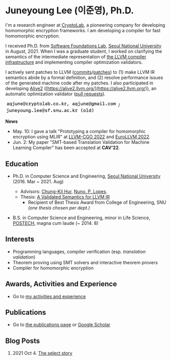 # Juneyoung Lee (이준영), Ph.D.

I'm a research engineer at [CryptoLab](https://www.cryptolab.co.kr/eng/),
a pioneering company for developing homomorphic encryption frameworks.
I am developing a compiler for fast homomorphic encryption.

I received Ph.D. from [Software Foundations Lab](https://sf.snu.ac.kr/),
[Seoul National University](https://en.snu.ac.kr/) in August, 2021.
When I was a graduate student, I worked on clarifying the semantics of the intermediate
representation of [the LLVM compiler infrastructure](https://llvm.org) and
implementing compiler optimization validators.

I actively sent patches to LLVM
([commits](https://github.com/llvm/llvm-project/commits?author=aqjune)/[patches](https://reviews.llvm.org/differential/query/ZDmAEKkUFLzv/#R))
to (1) make LLVM IR semantics abide by a formal definition, and (2) resolve performance issues of the generated machine code after my patches.
I also participated in developing [Alive2](https://github.com/AliveToolkit/alive2) ([https://alive2.llvm.org/](https://alive2.llvm.org/)), an automatic optimization validator ([pull requests](https://github.com/AliveToolkit/alive2/pulls?q=is%3Apr+author%3Aaqjune)).

<img src="assets/img/email.png" alt="aqjune gmail" width="350"/> / 
<img src="assets/img/email_old.png" alt="aqjune gmail" width="280"/>

**News**
- May. 10: I gave a talk "Prototyping a compiler for homomorphic encryption using MLIR" at [LLVM-CGO 2022](https://llvm.org/devmtg/2022-04-03/#prototyping-compiler) and [EuroLLVM 2022](https://llvm.org/devmtg/2022-05/).
- Jun. 2: My paper "SMT-based Translation Validation for Machine Learning Compiler" has been accepted at **CAV'22**.


## Education

- Ph.D. in Computer Science and Engineering, [Seoul National University](https://en.snu.ac.kr/) (2016. Mar ~ 2021. Aug)
  * Advisors: [Chung-Kil Hur](https://sf.snu.ac.kr/gil.hur/), [Nuno. P. Lopes](https://web.ist.utl.pt/nuno.lopes/).
  * Thesis: [A Validated Semantics for LLVM IR](https://sf.snu.ac.kr/juneyoung.lee/thesis/)
      - Recipient of Best Thesis Award from College of Engineering, SNU *(one thesis chosen per dept.)*

- B.S. in Computer Science and Engineering, minor in Life Science, [POSTECH](https://www.postech.ac.kr/eng/), magna cum laude (~ 2014. 8)

## Interests

- Programming languages, compiler verification (esp. _translation validation_)
- Theorem proving using SMT solvers and interactive theorem provers
- Compiler for homomorphic encryption

## Awards, Activities and Experience

- Go to [my activities and experience](/activities-and-experience.md)

## Publications

- Go to [the publications page](/publications.md) or [Google Scholar](https://scholar.google.com/citations?user=cqNgFT4AAAAJ&hl=en)

## Blog Posts

1. 2021 Oct 4. [The select story](posts/2021-10-4.the-select-story.html)
